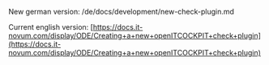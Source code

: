 New german version: /de/docs/development/new-check-plugin.md


Current english version: [https://docs.it-novum.com/display/ODE/Creating+a+new+openITCOCKPIT+check+plugin](https://docs.it-novum.com/display/ODE/Creating+a+new+openITCOCKPIT+check+plugin)
